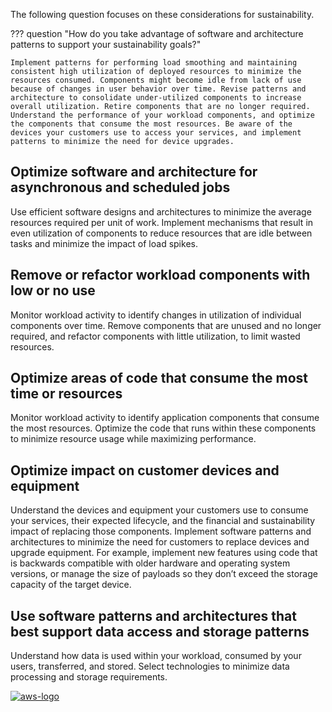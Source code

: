 The following question focuses on these considerations for sustainability.

??? question "How do you take advantage of software and architecture patterns to support your sustainability goals?"

    Implement patterns for performing load smoothing and maintaining consistent high utilization of deployed resources to minimize the resources consumed. Components might become idle from lack of use because of changes in user behavior over time. Revise patterns and architecture to consolidate under-utilized components to increase overall utilization. Retire components that are no longer required. Understand the performance of your workload components, and optimize the components that consume the most resources. Be aware of the devices your customers use to access your services, and implement patterns to minimize the need for device upgrades.

## Optimize software and architecture for asynchronous and scheduled jobs
Use efficient software designs and architectures to minimize the average resources required per unit of work. Implement mechanisms that result in even utilization of components to reduce resources that are idle between tasks and minimize the impact of load spikes.

## Remove or refactor workload components with low or no use
Monitor workload activity to identify changes in utilization of individual components over time. Remove components that are unused and no longer required, and refactor components with little utilization, to limit wasted resources.

## Optimize areas of code that consume the most time or resources
Monitor workload activity to identify application components that consume the most resources. Optimize the code that runs within these components to minimize resource usage while maximizing performance.

## Optimize impact on customer devices and equipment
Understand the devices and equipment your customers use to consume your services, their expected lifecycle, and the financial and sustainability impact of replacing those components. Implement software patterns and architectures to minimize the need for customers to replace devices and upgrade equipment. For example, implement new features using code that is backwards compatible with older hardware and operating system versions, or manage the size of payloads so they don’t exceed the storage capacity of the target device.

## Use software patterns and architectures that best support data access and storage patterns
Understand how data is used within your workload, consumed by your users, transferred, and stored. Select technologies to minimize data processing and storage requirements.

<a href="https://docs.aws.amazon.com/wellarchitected/latest/sustainability-pillar/software-and-architecture-patterns.html">![aws-logo](https://img.shields.io/badge/Amazon_AWS-FF9900?style=for-the-badge&logo=amazonaws&logoColor=white)</a>